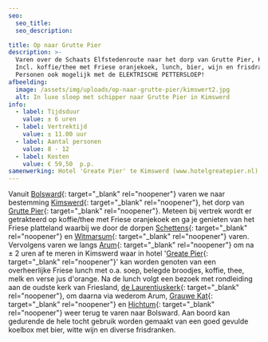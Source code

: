 ```yaml
---
seo:
  seo_title:
  seo_description:

title: Op naar Grutte Pier
description: >-
  Varen over de Schaats Elfstedenroute naar het dorp van Grutte Pier, Kimswerd.
  Incl. koffie/thee met Friese oranjekoek, lunch, bier, wijn en frisdranken. 8
  Personen ook mogelijk met de ELEKTRISCHE PETTERSLOEP!
afbeelding:
  image: /assets/img/uploads/op-naar-grutte-pier/kimswert2.jpg
  alt: In luxe sloep met schipper naar Grutte Pier in Kimswerd
info:
  - label: Tijdsduur
    value: ± 6 uren
  - label: Vertrektijd
    value: ± 11.00 uur
  - label: Aantal personen
    value: 8 - 12
  - label: Kosten
    value: € 59,50  p.p.
samenwerking: Hotel 'Greate Pier' te Kimswerd (www.hotelgreatepier.nl)
---
```


Vanuit [Bolsward](https://www.bolsward.nl){: target="_blank" rel="noopener"} varen we naar bestemming [Kimswerd](https://nl.wikipedia.org/wiki/Kimswerd){: target="\_blank" rel="noopener"}, het dorp van [Grutte Pier](https://nl.wikipedia.org/wiki/Pier_Gerlofs_Donia){: target="\_blank" rel="noopener"}. Meteen bij vertrek wordt er getrakteerd op koffie/thee met Friese oranjekoek en ga je genieten van het Friese platteland waarbij we door de dorpen [Schettens](https://nl.wikipedia.org/wiki/Schettens){: target="\_blank" rel="noopener"} en [Witmarsum](https://nl.wikipedia.org/wiki/Witmarsum_&#40;Nederland&#41;){: target="_blank" rel="noopener"} varen. Vervolgens varen we langs [Arum](https://nl.wikipedia.org/wiki/Arum_&#40;plaats&#41;){: target="\_blank" rel="noopener"} om na ± 2 uren af te meren in Kimswerd waar in hotel '[Greate Pier](https://www.hotelgreatepier.nl){: target="\_blank" rel="noopener"}' kan worden genoten van een overheerlijke Friese lunch met o.a. soep, belegde broodjes, koffie, thee, melk en verse jus d'orange. Na de lunch volgt een bezoek met rondleiding aan de oudste kerk van Friesland,&nbsp;[de Laurentiuskerk](http://www.laurentiuskerkkimswerd.nl/home){: target="\_blank" rel="noopener"}, om daarna via wederom Arum, [Grauwe Kat](https://nl.wikipedia.org/wiki/Grauwe_Kat){: target="\_blank" rel="noopener"} en [Hichtum](https://nl.wikipedia.org/wiki/Hichtum){: target="\_blank" rel="noopener"} weer terug te varen naar Bolsward. Aan boord kan gedurende de hele tocht gebruik worden gemaakt van een goed gevulde koelbox met bier, witte wijn en diverse frisdranken.

&nbsp;
